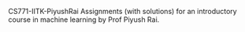 CS771-IITK-PiyushRai
Assignments (with solutions) for an introductory course in machine learning by Prof Piyush Rai.
